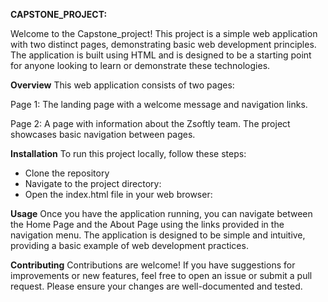 **CAPSTONE_PROJECT:**

Welcome to the Capstone_project! This project is a simple web application with two distinct pages, demonstrating basic web development principles. The application is built using HTML and is designed to be a starting point for anyone looking to learn or demonstrate these technologies.

**Overview**
This web application consists of two pages:

Page 1: The landing page with a welcome message and navigation links.

Page 2: A page with information about the Zsoftly team.
The project showcases basic navigation between pages.

**Installation**
To run this project locally, follow these steps:

* Clone the repository
* Navigate to the project directory:
* Open the index.html file in your web browser:

**Usage**
Once you have the application running, you can navigate between the Home Page and the About Page using the links provided in the navigation menu. The application is designed to be simple and intuitive, providing a basic example of web development practices.

**Contributing**
Contributions are welcome! If you have suggestions for improvements or new features, feel free to open an issue or submit a pull request. Please ensure your changes are well-documented and tested.
